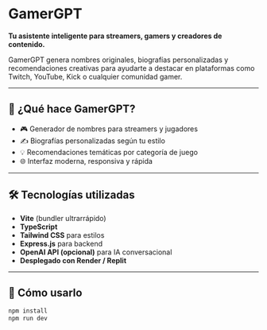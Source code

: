 # GamerGPT

**Tu asistente inteligente para streamers, gamers y creadores de contenido.**

GamerGPT genera nombres originales, biografías personalizadas y recomendaciones creativas para ayudarte a destacar en plataformas como Twitch, YouTube, Kick o cualquier comunidad gamer.

---

## 🚀 ¿Qué hace GamerGPT?

- 🎮 Generador de nombres para streamers y jugadores
- ✍️ Biografías personalizadas según tu estilo
- 💡 Recomendaciones temáticas por categoría de juego
- 🌐 Interfaz moderna, responsiva y rápida

---

## 🛠️ Tecnologías utilizadas

- **Vite** (bundler ultrarrápido)
- **TypeScript**
- **Tailwind CSS** para estilos
- **Express.js** para backend
- **OpenAI API (opcional)** para IA conversacional
- **Desplegado con Render / Replit**

---

## 🧠 Cómo usarlo

```bash
npm install
npm run dev
